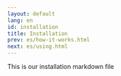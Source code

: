 ```yaml
---
layout: default
lang: en
id: installation
title: Installation
prev: es/how-it-works.html
next: es/using.html
---
```


This is our installation markdown file
